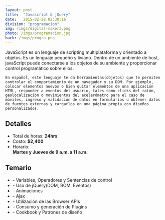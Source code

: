 ```yaml
---
layout: post
title:  "Javascript & jQuery"
date:   2015-02-28 02:30:16
division: "programacion"
img: /imgs/digital-makerz.png
photo: /imgs/programacion.jpg
back: /imgs/progra.png 
---
```

<div class="description">
	JavaScript es un lenguaje de scripting multiplataforma y orientado a objetos. Es un lenguaje pequeño y liviano. Dentro de un ambiente de host, javaScript puede conectarse a los objetos de su ambiente y proporcionar control programático sobre ellos.

	En español, este lenguaje te da herramientas(objetos) que te permiten controlar el comportamiento de un navegador y su DOM. Por ejemplo, colocar elementos nuevos o bien quitar elementos de una aplicación HTML, responder a eventos del usuario, tales como clicks del ratón, geolocalización o movimientos del acelerómetro para el caso de móviles, ingreso y validación de datos en formularios u obtener datos de fuentes externas y cargarlos en una página propia con diseños personalizados.
</div>
<div class="details">
	<h2>Detalles</h2>
	<ul>
		<li>Total de horas: <strong>24hrs</strong></li>
		<li>Costo: <strong>$2,400</strong></li>
		<li>Horario:<br><strong>Martes y Jueves de 9 a.m. a 11 a.m.</strong></li>
	</ul>
</div>
<div class="course">
	<h2>Temario</h2>
	<ul>
		<li>- Variables, Operadores y Sentencias de control</li>
		<li>- Uso de jQuery(DOM, BOM, Eventos)</li>
		<li>- Animaciones</li>
		<li>- Ajax</li>
		<li>- Utilización de las Browser APIs</li>
		<li>- Consumo y generación de Plugins</li>
		<li>- Cookbook y Patrones de diseño</li>
	</ul>
</div>
